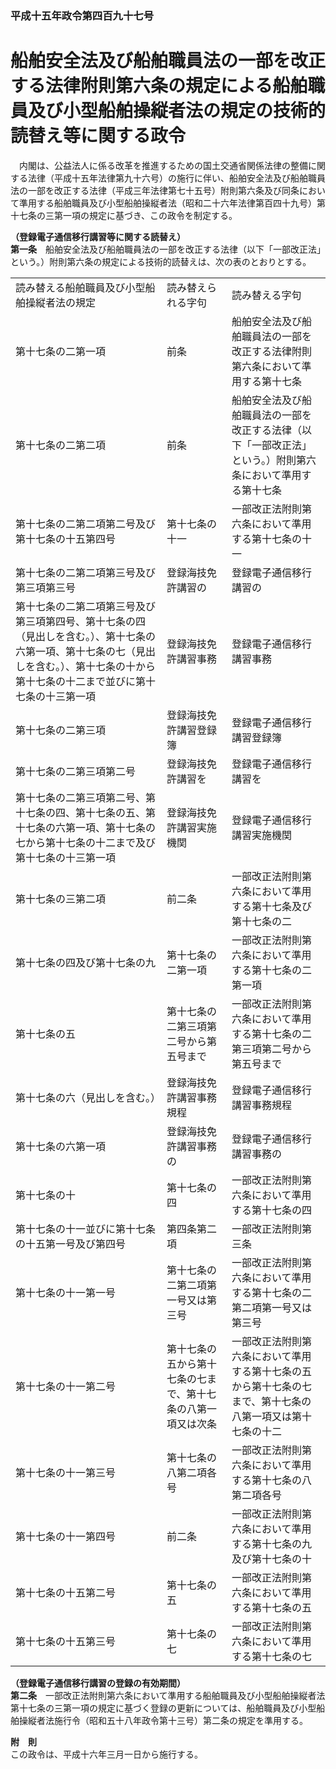 ### 平成十五年政令第四百九十七号  
# 船舶安全法及び船舶職員法の一部を改正する法律附則第六条の規定による船舶職員及び小型船舶操縦者法の規定の技術的読替え等に関する政令  
　内閣は、公益法人に係る改革を推進するための国土交通省関係法律の整備に関する法律（平成十五年法律第九十六号）の施行に伴い、船舶安全法及び船舶職員法の一部を改正する法律（平成三年法律第七十五号）附則第六条及び同条において準用する船舶職員及び小型船舶操縦者法（昭和二十六年法律第百四十九号）第十七条の三第一項の規定に基づき、この政令を制定する。  
  
**（登録電子通信移行講習等に関する読替え）**  
**第一条**　船舶安全法及び船舶職員法の一部を改正する法律（以下「一部改正法」という。）附則第六条の規定による技術的読替えは、次の表のとおりとする。  

||||  
| --- | --- | --- |  
|読み替える船舶職員及び小型船舶操縦者法の規定|読み替えられる字句|読み替える字句|  
|第十七条の二第一項|前条|船舶安全法及び船舶職員法の一部を改正する法律附則第六条において準用する第十七条|  
|第十七条の二第二項|前条|船舶安全法及び船舶職員法の一部を改正する法律（以下「一部改正法」という。）附則第六条において準用する第十七条|  
|第十七条の二第二項第二号及び第十七条の十五第四号|第十七条の十一|一部改正法附則第六条において準用する第十七条の十一|  
|第十七条の二第二項第三号及び第三項第三号|登録海技免許講習の|登録電子通信移行講習の|  
|第十七条の二第二項第三号及び第三項第四号、第十七条の四（見出しを含む。）、第十七条の六第一項、第十七条の七（見出しを含む。）、第十七条の十から第十七条の十二まで並びに第十七条の十三第一項|登録海技免許講習事務|登録電子通信移行講習事務|  
|第十七条の二第三項|登録海技免許講習登録簿|登録電子通信移行講習登録簿|  
|第十七条の二第三項第二号|登録海技免許講習を|登録電子通信移行講習を|  
|第十七条の二第三項第二号、第十七条の四、第十七条の五、第十七条の六第一項、第十七条の七から第十七条の十二まで及び第十七条の十三第一項|登録海技免許講習実施機関|登録電子通信移行講習実施機関|  
|第十七条の三第二項|前二条|一部改正法附則第六条において準用する第十七条及び第十七条の二|  
|第十七条の四及び第十七条の九|第十七条の二第一項|一部改正法附則第六条において準用する第十七条の二第一項|  
|第十七条の五|第十七条の二第三項第二号から第五号まで|一部改正法附則第六条において準用する第十七条の二第三項第二号から第五号まで|  
|第十七条の六（見出しを含む。）|登録海技免許講習事務規程|登録電子通信移行講習事務規程|  
|第十七条の六第一項|登録海技免許講習事務の|登録電子通信移行講習事務の|  
|第十七条の十|第十七条の四|一部改正法附則第六条において準用する第十七条の四|  
|第十七条の十一並びに第十七条の十五第一号及び第四号|第四条第二項|一部改正法附則第三条|  
|第十七条の十一第一号|第十七条の二第二項第一号又は第三号|一部改正法附則第六条において準用する第十七条の二第二項第一号又は第三号|  
|第十七条の十一第二号|第十七条の五から第十七条の七まで、第十七条の八第一項又は次条|一部改正法附則第六条において準用する第十七条の五から第十七条の七まで、第十七条の八第一項又は第十七条の十二|  
|第十七条の十一第三号|第十七条の八第二項各号|一部改正法附則第六条において準用する第十七条の八第二項各号|  
|第十七条の十一第四号|前二条|一部改正法附則第六条において準用する第十七条の九及び第十七条の十|  
|第十七条の十五第二号|第十七条の五|一部改正法附則第六条において準用する第十七条の五|  
|第十七条の十五第三号|第十七条の七|一部改正法附則第六条において準用する第十七条の七|  
  
  
**（登録電子通信移行講習の登録の有効期間）**  
**第二条**　一部改正法附則第六条において準用する船舶職員及び小型船舶操縦者法第十七条の三第一項の規定に基づく登録の更新については、船舶職員及び小型船舶操縦者法施行令（昭和五十八年政令第十三号）第二条の規定を準用する。  
  
**附　則**  
この政令は、平成十六年三月一日から施行する。  
  
